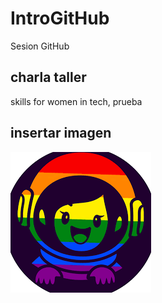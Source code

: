# IntroGitHub
 Sesion GitHub

## charla taller
 skills for women in tech, prueba

 ## insertar imagen
 ![hack](img/hackwomen.png)